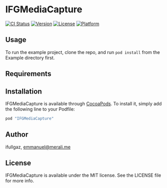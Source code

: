# IFGMediaCapture

[![CI Status](http://img.shields.io/travis/ifullgaz/IFGMediaCapture.svg?style=flat)](https://travis-ci.org/ifullgaz/IFGMediaCapture)
[![Version](https://img.shields.io/cocoapods/v/IFGMediaCapture.svg?style=flat)](http://cocoapods.org/pods/IFGMediaCapture)
[![License](https://img.shields.io/cocoapods/l/IFGMediaCapture.svg?style=flat)](http://cocoapods.org/pods/IFGMediaCapture)
[![Platform](https://img.shields.io/cocoapods/p/IFGMediaCapture.svg?style=flat)](http://cocoapods.org/pods/IFGMediaCapture)

## Usage

To run the example project, clone the repo, and run `pod install` from the Example directory first.

## Requirements

## Installation

IFGMediaCapture is available through [CocoaPods](http://cocoapods.org). To install
it, simply add the following line to your Podfile:

```ruby
pod "IFGMediaCapture"
```

## Author

ifullgaz, emmanuel@merali.me

## License

IFGMediaCapture is available under the MIT license. See the LICENSE file for more info.
